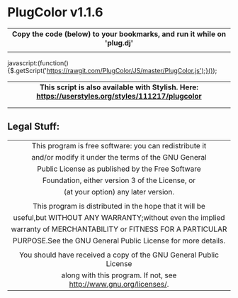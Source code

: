 **PlugColor v1.1.6**
=====================

|  |
|:-----------------------------------------------------------------------------------------------:|
|**Copy the code (below) to your bookmarks, and run it while on 'plug.dj'**|
|  |
javascript:(function(){$.getScript('https://rawgit.com/PlugColor/JS/master/PlugColor.js');}());

|  |
|:-----------------------------------------------------------------------------------------------:|
|**This script is also available with Stylish. Here: https://userstyles.org/styles/111217/plugcolor**|
|  |
|  |

Legal Stuff:
------------
|  |
|:-----------------------------------------------------------------------------------------------:|
|This program is free software: you can redistribute it|
|and/or modify it under the terms of the GNU General|
|Public License as published by the Free Software|
|Foundation, either version 3 of the License, or| 
|(at your option) any later version.|
|  |
|This program is distributed in the hope that it will be|
|useful,but WITHOUT ANY WARRANTY;without even the implied|
|warranty of MERCHANTABILITY or FITNESS FOR A PARTICULAR|
|PURPOSE.See the GNU General Public License for more details.|
|  |
|You should have received a copy of the GNU General Public License|
|along with this program. If not, see http://www.gnu.org/licenses/.|
